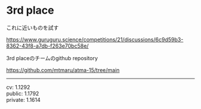 # 3rd place

これに近いものを試す

https://www.guruguru.science/competitions/21/discussions/6c9d59b3-8362-43f8-a7db-f263e70bc58e/

3rd placeのチームのgithub repository

https://github.com/mtmaru/atma-15/tree/main

---

cv: 1.1292  
public: 1.1792  
private: 1.1614
